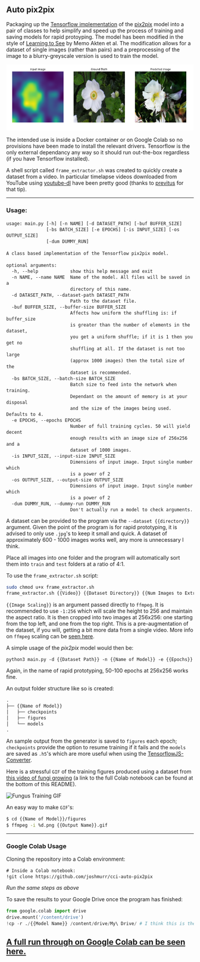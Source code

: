 ## Auto pix2pix

Packaging up the [Tensorflow implementation][tf-p2p] of the [pix2pix][p2p-paper] model into a pair of classes to help simplify and speed up the process of training and saving models for rapid protoyping. The model has been modified in the style of [Learning to See][lts-paper] by Memo Akten et al. The modification allows for a dataset of single images (rather than pairs) and a preprocessing of the image to a blurry-greyscale version is used to train the model.

![Greyscale2Flower](./flower.png)

The intended use is inside a Docker container or on Google Colab so no provisions have been made to install the relevant drivers. Tensorflow is the only external dependancy any way so it should run out-the-box regardless (if you have Tensorflow installed). 

A shell script called `frame_extractor.sh` was created to quickly create a dataset from a video. In particular timelapse videos downloaded from YouTube using [youtube-dl][yt-dl] have been pretty good (thanks to [previtus](https://github.com/previtus/) for that tip).

---

### Usage:

```
usage: main.py [-h] [-n NAME] [-d DATASET_PATH] [-buf BUFFER_SIZE]
               [-bs BATCH_SIZE] [-e EPOCHS] [-is INPUT_SIZE] [-os OUTPUT_SIZE]
               [-dum DUMMY_RUN]

A class based implementation of the Tensorflow pix2pix model.

optional arguments:
  -h, --help            show this help message and exit
  -n NAME, --name NAME  Name of the model. All files will be saved in a
                        directory of this name.
  -d DATASET_PATH, --dataset-path DATASET_PATH
                        Path to the dataset file.
  -buf BUFFER_SIZE, --buffer-size BUFFER_SIZE
                        Affects how uniform the shuffling is: if buffer_size
                        is greater than the number of elements in the dataset,
                        you get a uniform shuffle; if it is 1 then you get no
                        shuffling at all. If the dataset is not too large
                        (approx 1000 images) then the total size of the
                        dataset is recommended.
  -bs BATCH_SIZE, --batch-size BATCH_SIZE
                        Batch size to feed into the network when training.
                        Dependant on the amount of memory is at your disposal
                        and the size of the images being used. Defaults to 4.
  -e EPOCHS, --epochs EPOCHS
                        Number of full training cycles. 50 will yield decent
                        enough results with an image size of 256x256 and a
                        dataset of 1000 images.
  -is INPUT_SIZE, --input-size INPUT_SIZE
                        Dimensions of input image. Input single number which
                        is a power of 2
  -os OUTPUT_SIZE, --output-size OUTPUT_SIZE
                        Dimensions of input image. Input single number which
                        is a power of 2
  -dum DUMMY_RUN, --dummy-run DUMMY_RUN
                        Don't actually run a model to check arguments.
```

A dataset can be provided to the program via the `--dataset {{directory}}` argument. Given the point of the program is for rapid prototyping, it is advised to only use `.jpg`'s to keep it small and quick. A dataset of approximately 600 - 1000 images works well, any more is unnecessary I think.

Place all images into one folder and the program will automatically sort them into `train` and `test` folders at a ratio of 4:1.

To use the `frame_extractor.sh` script:

```bash
sudo chmod u+x frame_extractor.sh
frame_extractor.sh {{Video}} {{Dataset Directory}} {{Num Images to Extract}} {{Image Scaling}}
```

`{{Image Scaling}}` is an argument passed directly to `ffmpeg`. It is recommended to use `-1:256` which will scale the height to 256 and maintain the aspect ratio. It is then cropped into two images at 256x256: one starting from the top left, and one from the top right. This is a pre-augmentation of the dataset, if you will, getting a bit more data from a single video. More info on `ffmpeg` scaling can be [seen here](https://trac.ffmpeg.org/wiki/Scaling).

A simple usage of the _pix2pix_ model would then be:

```
python3 main.py -d {{Dataset Path}} -n {{Name of Model}} -e {{Epochs}}
```

Again, in the name of rapid prototyping, 50-100 epochs at 256x256 works fine.

An output folder structure like so is created:

```
.
├── {{Name of Model}}
│   ├── checkpoints
│   ├── figures
│   └── models
.
```

An sample output from the generator is saved to `figures` each epoch; `checkpoints` provide the option to resume training if it fails and the `models` are saved as `.h5`'s which are more useful when using the [TensorflowJS-Converter](https://github.com/tensorflow/tfjs-converter).

Here is a stressful `GIF` of the training figures produced using a dataset from [this video of fungi growing](https://www.youtube.com/watch?v=CvfLSv0sfb0) (a link to the full Colab notebook can be found at the bottom of this README).

![Fungus Training GIF](./fungus_training.gif)

An easy way to make `GIF`'s:

```bash
$ cd {{Name of Model}}/figures
$ ffmpeg -i %d.png {{Output Name}}.gif
```

---

### Google Colab Usage

Cloning the repository into a Colab environment:

```
# Inside a Colab notebook:
!git clone https://github.com/joshmurr/cci-auto-pix2pix
```

_Run the same steps as above_

To save the results to your Google Drive once the program has finished:
```python
from google.colab import drive
drive.mount('/content/drive')
!cp -r ./{{Model Name}} /content/drive/My\ Drive/ # I think this is the same path for everyone, including 'My\ Drive'
```

## [A full run through on Google Colab can be seen here.](https://github.com/joshmurr/cci-auto-pix2pix/blob/master/pix2pix_fungus.ipynb)


[tf-p2p]: https://www.tensorflow.org/tutorials/generative/pix2pix
[p2p-paper]: https://arxiv.org/pdf/1611.07004.pdf
[lts-paper]: https://arxiv.org/ftp/arxiv/papers/2003/2003.00902.pdf
[yt-dl]: https://github.com/ytdl-org/youtube-dl/
